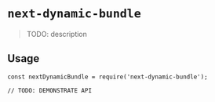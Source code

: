 # `next-dynamic-bundle`

> TODO: description

## Usage

```
const nextDynamicBundle = require('next-dynamic-bundle');

// TODO: DEMONSTRATE API
```
